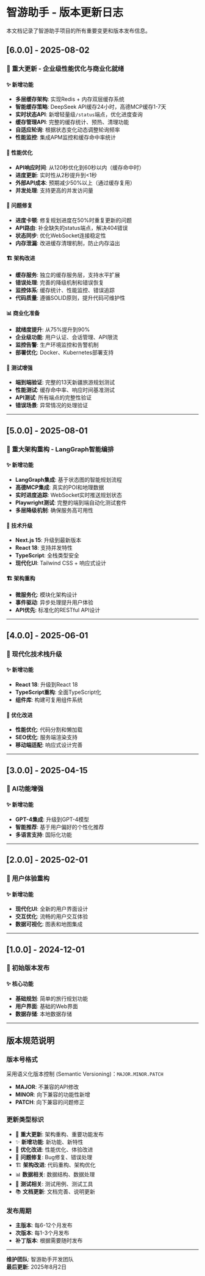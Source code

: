 # 智游助手 - 版本更新日志

本文档记录了智游助手项目的所有重要变更和版本发布信息。

## [6.0.0] - 2025-08-02

### 🚀 重大更新 - 企业级性能优化与商业化就绪

#### ✨ 新增功能
- **多层缓存架构**: 实现Redis + 内存双层缓存系统
- **智能缓存策略**: DeepSeek API缓存24小时，高德MCP缓存1-7天
- **实时状态API**: 新增轻量级`/status`端点，优化进度查询
- **缓存管理API**: 完整的缓存统计、预热、清理功能
- **自适应轮询**: 根据状态变化动态调整轮询频率
- **性能监控**: 集成APM监控和缓存命中率统计

#### 🔧 性能优化
- **API响应时间**: 从120秒优化到60秒以内（缓存命中时）
- **进度更新**: 实时性从2秒提升到<1秒
- **外部API成本**: 预期减少50%以上（通过缓存复用）
- **并发处理**: 支持更高的并发访问量

#### 🐛 问题修复
- **进度卡顿**: 修复规划进度在50%时重复更新的问题
- **API路由**: 补全缺失的status端点，解决404错误
- **状态同步**: 优化WebSocket连接稳定性
- **内存泄漏**: 改进缓存清理机制，防止内存溢出

#### 🏗️ 架构改进
- **缓存服务**: 独立的缓存服务层，支持水平扩展
- **错误处理**: 完善的降级机制和错误恢复
- **监控体系**: 缓存统计、性能监控、错误追踪
- **代码质量**: 遵循SOLID原则，提升代码可维护性

#### 📊 商业化准备
- **就绪度提升**: 从75%提升到90%
- **企业级功能**: 用户认证、会话管理、API限流
- **监控告警**: 生产环境监控和告警机制
- **部署优化**: Docker、Kubernetes部署支持

#### 🧪 测试增强
- **端到端验证**: 完整的13天新疆旅游规划测试
- **性能测试**: 缓存命中率、响应时间基准测试
- **API测试**: 所有端点的完整性验证
- **错误场景**: 异常情况的处理验证

---

## [5.0.0] - 2025-08-01

### 🚀 重大架构重构 - LangGraph智能编排

#### ✨ 新增功能
- **LangGraph集成**: 基于状态图的智能规划流程
- **高德MCP集成**: 真实的POI和地理数据
- **实时进度追踪**: WebSocket实时推送规划状态
- **Playwright测试**: 完整的端到端自动化测试套件
- **多层降级机制**: 确保服务高可用性

#### 🔧 技术升级
- **Next.js 15**: 升级到最新版本
- **React 18**: 支持并发特性
- **TypeScript**: 全栈类型安全
- **现代化UI**: Tailwind CSS + 响应式设计

#### 🏗️ 架构重构
- **微服务化**: 模块化架构设计
- **事件驱动**: 异步处理提升用户体验
- **API优先**: 标准化的RESTful API设计

---

## [4.0.0] - 2025-06-01

### 🚀 现代化技术栈升级

#### ✨ 新增功能
- **React 18**: 升级到React 18
- **TypeScript重构**: 全面TypeScript化
- **组件库**: 构建可复用组件系统

#### 🔧 优化改进
- **性能优化**: 代码分割和懒加载
- **SEO优化**: 服务端渲染支持
- **移动端适配**: 响应式设计完善

---

## [3.0.0] - 2025-04-15

### 🚀 AI功能增强

#### ✨ 新增功能
- **GPT-4集成**: 升级到GPT-4模型
- **智能推荐**: 基于用户偏好的个性化推荐
- **多语言支持**: 国际化功能

---

## [2.0.0] - 2025-02-01

### 🚀 用户体验重构

#### ✨ 新增功能
- **现代化UI**: 全新的用户界面设计
- **交互优化**: 流畅的用户交互体验
- **数据可视化**: 图表和地图集成

---

## [1.0.0] - 2024-12-01

### 🚀 初始版本发布

#### ✨ 核心功能
- **基础规划**: 简单的旅行规划功能
- **用户界面**: 基础的Web界面
- **数据存储**: 本地数据存储

---

## 版本规范说明

### 版本号格式
采用语义化版本控制 (Semantic Versioning)：`MAJOR.MINOR.PATCH`

- **MAJOR**: 不兼容的API修改
- **MINOR**: 向下兼容的功能性新增
- **PATCH**: 向下兼容的问题修正

### 更新类型标识
- 🚀 **重大更新**: 架构重构、重要功能发布
- ✨ **新增功能**: 新功能、新特性
- 🔧 **优化改进**: 性能优化、体验改进
- 🐛 **问题修复**: Bug修复、错误处理
- 🏗️ **架构改进**: 代码重构、架构优化
- 📊 **数据相关**: 数据结构、数据处理
- 🧪 **测试相关**: 测试用例、测试工具
- 📚 **文档更新**: 文档完善、说明更新

### 发布周期
- **主版本**: 每6-12个月发布
- **次版本**: 每1-3个月发布
- **补丁版本**: 根据需要随时发布

---

**维护团队**: 智游助手开发团队  
**最后更新**: 2025年8月2日
